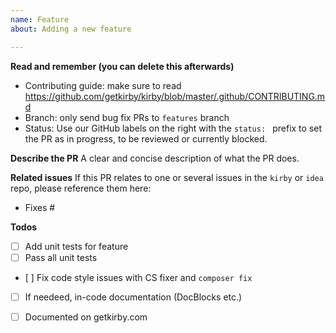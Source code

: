 ```yaml
---
name: Feature
about: Adding a new feature

---
```


**Read and remember (you can delete this afterwards)**
- Contributing guide: make sure to read https://github.com/getkirby/kirby/blob/master/.github/CONTRIBUTING.md
- Branch: only send bug fix PRs to `features` branch
- Status: Use our GitHub labels on the right with the `status: ` prefix to set the PR as in progress, to be reviewed or currently blocked.

**Describe the PR**
A clear and concise description of what the PR does.

**Related issues**
If this PR relates to one or several issues in the `kirby` or `idea` repo, please reference them here:
- Fixes #

**Todos**
- [ ] Add unit tests for feature
- [ ] Pass all unit tests
- [ ] Fix code style issues with CS fixer and `composer fix`
- [ ] If needeed, in-code documentation (DocBlocks etc.)
- [ ] Documented on getkirby.com

